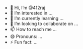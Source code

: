- 👋 Hi, I’m @412raj
- 👀 I’m interested in ...
- 🌱 I’m currently learning ...
- 💞️ I’m looking to collaborate on ...
- 📫 How to reach me ...
- 😄 Pronouns: ...
- ⚡ Fun fact: ...

<!---
412raj/412raj is a ✨ special ✨ repository because its `README.md` (this file) appears on your GitHub profile.
You can click the Preview link to take a look at your changes.
--->

